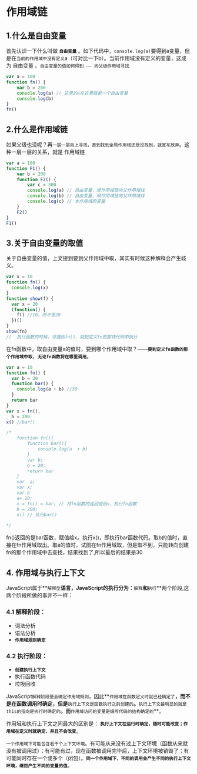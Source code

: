 # 作用域链

## 1.什么是自由变量

首先认识一下什么叫做 **`自由变量`** 。如下代码中，`console.log(a)`要得到a变量，但是在`当前的作用域中没有定义`a（可对比一下b）。当前作用域没有定义的变量，这成为 自由变量 。`自由变量的值如何得到 —— 向父级作用域寻找`

``` javascript
var a = 100
function fn() {
    var b = 200
    console.log(a) // 这里的a在这里就是一个自由变量
    console.log(b)
}
fn()
```



## 2.什么是作用域链

如果父级也没呢？再`一层一层向上寻找，直到找到全局作用域还是没找到，就宣布放弃`。这种一层一层的关系，就是 作用域链 

``` javascript
var a = 100
function F1() {
    var b = 200
    function F2() {
        var c = 300
        console.log(a) // 自由变量，顺作用域链向父作用域找
        console.log(b) // 自由变量，顺作用域链向父作用域找
        console.log(c) // 本作用域的变量
    }
    F2()
}
F1()
```



## 3.关于自由变量的取值

关于自由变量的值，上文提到要到父作用域中取，其实有时候这种解释会产生歧义。

``` javascript
var x = 10
function fn() {
  console.log(x)
}
function show(f) {
  var x = 20
  (function() {
    f() //10，而不是20
  })()
}
show(fn)
//  执行函数的时候，可遇到fn()，就到定义fn的那块代码中执行
```

在fn函数中，取自由变量x的值时，要到哪个作用域中取？——**`要到定义fn函数的那个作用域中取`**，**`无论fn函数将在哪里调用`**。



``` javascript
var a = 10
function fn() {
  var b = 20
  function bar() {
    console.log(a + b) //30
  }
  return bar
}
var x = fn(),
  b = 200
x() //bar()

/*
	function fn(){
		function bar(){
			console.log(a  + b)
		}
		var b;
		b = 20;
		return bar
	}
	var  a;
	var x;
	var b
	a= 10;
	x = fn() = bar; // 将fn函数的返回值给x，执行fn函数
	b = 200;
	x() // 执行bar()
	
*/
```

fn()返回的是bar函数，赋值给x。执行x()，即执行bar函数代码。取b的值时，直接在fn作用域取出。取a的值时，试图在fn作用域取，但是取不到，只能转向创建fn的那个作用域中去查找，结果找到了,所以最后的结果是30

## 4. 作用域与执行上下文

JavaScript属于**`解释型`**语言，JavaScript的执行分为：**`解释`**和**`执行`**两个阶段,这两个阶段所做的事并不一样：

### 4.1 解释阶段：

- 词法分析
- 语法分析
- **`作用域规则确定`**



### 4.2 执行阶段：

- **`创建执行上下文`**
- 执行函数代码
- 垃圾回收

JavaScript`解释阶段便会确定作用域规则`，因此**`作用域在函数定义时就已经确定了`**，而不是在函数调用时确定，但是**`执行上下文是函数执行之前创建的`**。**`执行上下文最明显的就是this的指向是执行时确定的`**。而**`作用域访问的变量是编写代码的结构确定的`**。

作用域和执行上下文之间最大的区别是：
**`执行上下文在运行时确定，随时可能改变；作用域在定义时就确定，并且不会改变`**。

`一个作用域下可能包含若干个上下文环境`。有可能从来没有过上下文环境（函数从来就没有被调用过）；有可能有过，现在函数被调用完毕后，上下文环境被销毁了；有可能同时存在一个或多个（闭包）。**`同一个作用域下，不同的调用会产生不同的执行上下文环境，继而产生不同的变量的值`**。